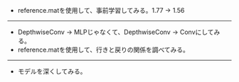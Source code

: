 * reference.matを使用して、事前学習してみる。1.77 -> 1.56

----

* DepthwiseConv -> MLPじゃなくて、DepthwiseConv -> Convにしてみる。
* reference.matを使用して、行きと戻りの関係を調べてみる。

----

* モデルを深くしてみる。
